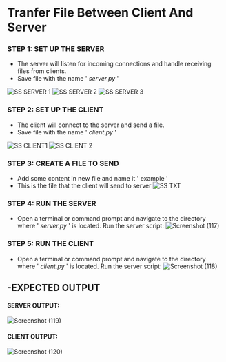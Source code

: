 # **Tranfer File Between Client And Server**
### **STEP 1: SET UP THE SERVER**
  - The server will listen for incoming connections and handle receiving files from clients.
  - Save file with the name ' _server.py_ '
    
![SS SERVER 1](https://github.com/irnamstf/2403-ITT440/assets/167417454/de099f9b-7979-4c90-9502-cab0b580864c)
![SS SERVER 2](https://github.com/irnamstf/2403-ITT440/assets/167417454/9cb2dd97-9bf3-4aa3-8935-2ba900fc018b)
![SS SERVER 3](https://github.com/irnamstf/2403-ITT440/assets/167417454/fbbf10ee-15e2-429f-b7b5-057fd821ed27)

### **STEP 2: SET UP THE CLIENT**
  - The client will connect to the server and send a file.
  - Save file with the name ' _client.py_ '
    
![SS CLIENT1](https://github.com/irnamstf/2403-ITT440/assets/167417454/da50dd0b-054e-443d-ae4f-0d6ead2fbcb4)
![SS CLIENT 2](https://github.com/irnamstf/2403-ITT440/assets/167417454/5395923a-2557-46e2-ad13-1854638aa038)

### **STEP 3: CREATE A FILE TO SEND**
  - Add some content in new file and name it ' example '
  - This is the file that the client will send to server
![SS TXT](https://github.com/irnamstf/2403-ITT440/assets/167417454/cc341f83-43fb-4bf2-86ea-51fba8e151e1)

### **STEP 4: RUN THE SERVER**
  - Open a terminal or command prompt and navigate to the directory where ' _server.py_ ' is located. Run the server script:
![Screenshot (117)](https://github.com/irnamstf/2403-ITT440/assets/167417454/deff5383-4c49-446b-b2d7-b95f059f75c1)

### **STEP 5: RUN THE CLIENT**
  - Open a terminal or command prompt and navigate to the directory where ' _client.py_ ' is located. Run the server script:
![Screenshot (118)](https://github.com/irnamstf/2403-ITT440/assets/167417454/550892b7-fb55-428b-95c3-64d65260e1eb)


## **-EXPECTED OUTPUT**

#### **SERVER OUTPUT:**
![Screenshot (119)](https://github.com/irnamstf/2403-ITT440/assets/167417454/1e533e58-1b21-4ff7-a6c2-8b87bd189593)
#### **CLIENT OUTPUT:**
![Screenshot (120)](https://github.com/irnamstf/2403-ITT440/assets/167417454/51bd9fcb-4dd8-4ba5-a819-3062d2ba25e5)
